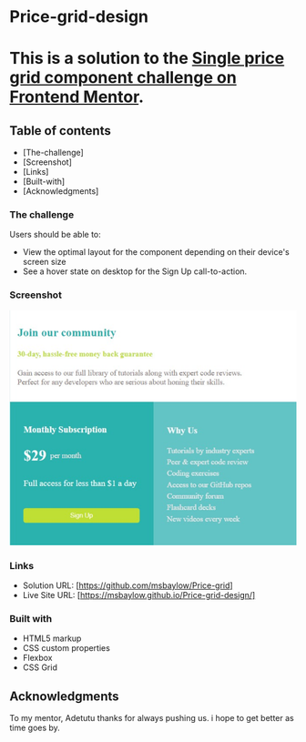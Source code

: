 # Price-grid-design
   # This is a solution to the [Single price grid component challenge on Frontend Mentor](https://www.frontendmentor.io/challenges/single-price-grid-component-5ce41129d0ff452fec5abbbc).

## Table of contents
  - [The-challenge]
  - [Screenshot]
  - [Links]
  - [Built-with]
  - [Acknowledgments]

  ### The challenge
  Users should be able to:
- View the optimal layout for the component depending on their device's screen size
- See a hover state on desktop for the Sign Up call-to-action.

### Screenshot

![](price%20grid%20design.jpeg)

### Links

- Solution URL: [https://github.com/msbaylow/Price-grid]
- Live Site URL: [https://msbaylow.github.io/Price-grid-design/]

### Built with

- HTML5 markup
- CSS custom properties
- Flexbox
- CSS Grid

## Acknowledgments

To my mentor, Adetutu thanks for always pushing us. i hope to get better as time goes by.
